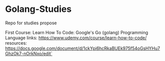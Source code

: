 # Golang-Studies
Repo for studies propose

First Course: Learn How To Code: Google's Go (golang) Programming Language
    links: https://www.udemy.com/course/learn-how-to-code/
    resources: https://docs.google.com/document/d/1ckYpi6hcRkaBUEk975f54oGsHYHu7GhzOk7-nOrkNxo/edit`